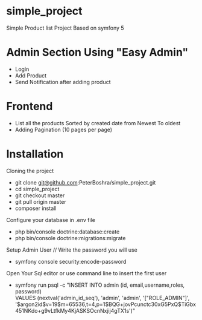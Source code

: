 # simple_project
Simple Product list Project Based on symfony 5 

# Admin Section Using "Easy Admin"
- Login
- Add Product 
- Send Notification after adding product

# Frontend 
- List all the products Sorted by created date from Newest To oldest 
- Adding Pagination (10 pages per page)

# Installation 
Cloning the project
- git clone git@github.com:PeterBoshra/simple_project.git
- cd simple_project 
- git checkout master 
- git pull origin master 
- composer install 

Configure your database in .env file 

- php bin/console doctrine:database:create 
- php bin/console doctrine:migrations:migrate

Setup Admin User 
// Write the password you will use 
- symfony console security:encode-password

Open Your Sql editor or use command line to insert the first user 

- symfony run psql -c "INSERT INTO admin (id, email,username,roles, password) \
  VALUES (nextval('admin_id_seq'), 'admin', 'admin', '[\"ROLE_ADMIN\"]', \
  '\$argon2id\$v=19\$m=65536,t=4,p=1\$BQG+jovPcunctc30xG5PxQ\$TiGbx451NKdo+g9vLtfkMy4KjASKSOcnNxjij4gTX1s')"
  
  

